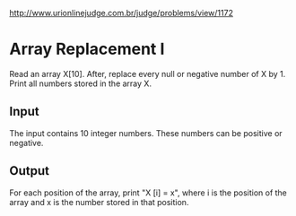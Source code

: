 http://www.urionlinejudge.com.br/judge/problems/view/1172

# Array Replacement I

Read an array X[10]. After, replace every null or negative number of X ​by 1.
Print all numbers stored in the array X.

## Input

The input contains 10 integer numbers. These numbers ​​can be positive or
negative.

## Output

For each position of the array, print "X [i] = x", where i is the position of
the array and x is the number stored in that position.
